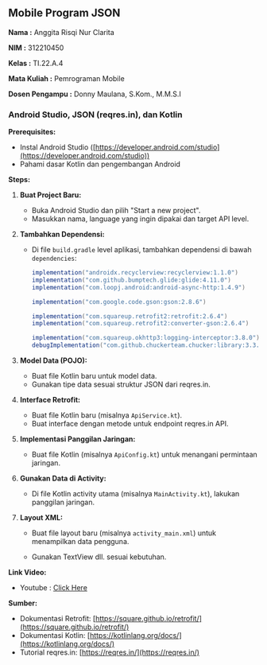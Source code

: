 ## Mobile Program JSON

**Nama :** Anggita Risqi Nur Clarita

**NIM :** 312210450

**Kelas :** TI.22.A.4

**Mata Kuliah :** Pemrograman Mobile

**Dosen Pengampu :** Donny Maulana, S.Kom., M.M.S.I

### Android Studio, JSON (reqres.in), dan Kotlin

**Prerequisites:**

- Instal Android Studio ([https://developer.android.com/studio](https://developer.android.com/studio))
- Pahami dasar Kotlin dan pengembangan Android

**Steps:**

1. **Buat Project Baru:**

   - Buka Android Studio dan pilih "Start a new project".
   - Masukkan nama, language yang ingin dipakai dan target API level.

2. **Tambahkan Dependensi:**

   - Di file `build.gradle` level aplikasi, tambahkan dependensi di bawah `dependencies`:

     ```java
     implementation("androidx.recyclerview:recyclerview:1.1.0")
     implementation("com.github.bumptech.glide:glide:4.11.0")
     implementation("com.loopj.android:android-async-http:1.4.9")

     implementation("com.google.code.gson:gson:2.8.6")

     implementation("com.squareup.retrofit2:retrofit:2.6.4")
     implementation("com.squareup.retrofit2:converter-gson:2.6.4")

     implementation("com.squareup.okhttp3:logging-interceptor:3.8.0")
     debugImplementation("com.github.chuckerteam.chucker:library:3.3.0")
     ```

3. **Model Data (POJO):**

   - Buat file Kotlin baru untuk model data.
   - Gunakan tipe data sesuai struktur JSON dari reqres.in.

4. **Interface Retrofit:**

   - Buat file Kotlin baru (misalnya `ApiService.kt`).
   - Buat interface dengan metode untuk endpoint reqres.in API.

5. **Implementasi Panggilan Jaringan:**

   - Buat file Kotlin (misalnya `ApiConfig.kt`) untuk menangani permintaan jaringan.

6. **Gunakan Data di Activity:**

   - Di file Kotlin activity utama (misalnya `MainActivity.kt`), lakukan panggilan jaringan.

7. **Layout XML:**

   - Buat file layout baru (misalnya `activity_main.xml`) untuk menampilkan data pengguna.

   - Gunakan TextView dll. sesuai kebutuhan.

**Link Video:**

- Youtube : [Click Here](https://youtu.be/z1nB92n-BKc)

**Sumber:**

- Dokumentasi Retrofit: [https://square.github.io/retrofit/](https://square.github.io/retrofit/)
- Dokumentasi Kotlin: [https://kotlinlang.org/docs/](https://kotlinlang.org/docs/)
- Tutorial reqres.in: [https://reqres.in/](https://reqres.in/)
